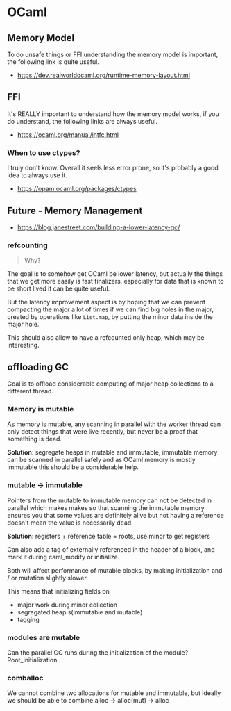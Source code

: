 # OCaml

## Memory Model

To do unsafe things or FFI understanding the memory model is important, the following link is quite useful.

- https://dev.realworldocaml.org/runtime-memory-layout.html

## FFI

It's REALLY important to understand how the memory model works, if you do understand, the following links are always useful.

- https://ocaml.org/manual/intfc.html

### When to use ctypes?

I truly don't know. Overall it seels less error prone, so it's probably a good idea to always use it.

- https://opam.ocaml.org/packages/ctypes

## Future - Memory Management

- https://blog.janestreet.com/building-a-lower-latency-gc/

### refcounting

> Why?

The goal is to somehow get OCaml be lower latency, but actually the things that we get more easily is fast finalizers, especially for data that is known to be short lived it can be quite useful.

But the latency improvement aspect is by hoping that we can prevent compacting the major a lot of times if we can find big holes in the major, created by operations like `List.map`, by putting the minor data inside the major hole.

This should also allow to have a refcounted only heap, which may be interesting.

## offloading GC

Goal is to offload considerable computing of major heap collections to a different thread.

### Memory is mutable

As memory is mutable, any scanning in parallel with the worker thread can only detect things that were live recently, but never be a proof that something is dead.

**Solution**: segregate heaps in mutable and immutable, immutable memory can be scanned in parallel safely and as OCaml memory is mostly immutable this should be a considerable help.

### mutable -> immutable

Pointers from the mutable to immutable memory can not be detected in parallel which makes makes so that scanning the immutable memory ensures you that some values are definitely alive but not having a reference doesn't mean the value is necessarily dead.

**Solution**: registers + reference table = roots, use minor to get registers

Can also add a tag of externally referenced in the header of a block, and mark it during caml_modify or initialize.

Both will affect performance of mutable blocks, by making initialization and / or mutation slightly slower.

This means that initializing fields on

- major work during minor collection
- segregated heap's(immutable and mutable)
- tagging

### modules are mutable

Can the parallel GC runs during the initialization of the module? Root_initialization

### comballoc

We cannot combine two allocations for mutable and immutable, but ideally we should be able to combine alloc -> alloc(mut) -> alloc
